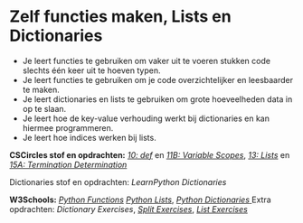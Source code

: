 # Zelf functies maken, Lists en Dictionaries

* Je leert functies te gebruiken om vaker uit te voeren stukken code
slechts één keer uit te hoeven typen.
* Je leert functies te gebruiken om je code overzichtelijker en leesbaarder te maken.
* Je leert dictionaries en lists te gebruiken om grote hoeveelheden data in op te slaan.
* Je leert hoe de key-value verhouding werkt bij dictionaries en kan hiermee programmeren.
* Je leert hoe indices werken bij lists.

**CSCircles stof en opdrachten:** 
[*10: def*](https://cscircles.cemc.uwaterloo.ca/10-def-nl/) en [*11B: Variable Scopes*](https://cscircles.cemc.uwaterloo.ca/11b-variable-scope-nl/), *[13: Lists](https://cscircles.cemc.uwaterloo.ca/13-lists-arrays-nl/)* en [*15A: Termination Determination*](https://cscircles.cemc.uwaterloo.ca/15a-termination-determination-nl/) 

Dictionaries stof en opdrachten: 
*LearnPython Dictionaries*

**W3Schools:**
[*Python Functions*](https://www.w3schools.com/python/python_functions.asp)
[*Python
Lists*](https://www.w3schools.com/python/python_lists.asp), [*Python
Dictionaries*
](https://www.w3schools.com/python/python_dictionaries.asp)Extra
opdrachten: *Dictionary Exercises*, [*Split
Exercises*](https://pythonbasics.org/split/#Exercises), [*List
Exercises*](https://pythonbasics.org/list-operations/#Exercise)
